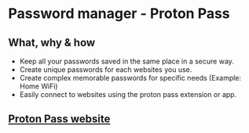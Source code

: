 # Password manager - Proton Pass

## What, why & how

* Keep all your passwords saved in the same place in a secure way.
* Create unique passwords for each websites you use.
* Create complex memorable passwords for specific needs (Example: Home WiFi)
* Easily connect to websites using the proton pass extension or app.

## [Proton Pass website](https://proton.me/pass)